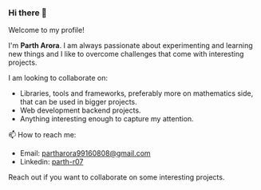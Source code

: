 ### Hi there 👋

Welcome to my profile!

I'm **Parth Arora**. I am always passionate about experimenting and learning new things and I like to overcome challenges that come with interesting projects.

I am looking to collaborate on:
- Libraries, tools and frameworks, preferably more on mathematics side, that can be used in bigger projects.
- Web development backend projects.
- Anything interesting enough to capture my attention.

📫 How to reach me:
- Email: [partharora99160808@gmail.com](mailto:partharora99160808@gmail.com)
- Linkedin: [parth-r07](https://www.linkedin.com/in/parth-r07/)

Reach out if you want to collaborate on some interesting projects. 
